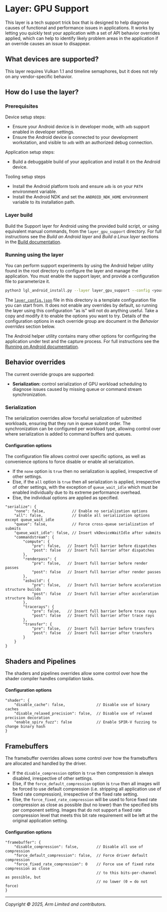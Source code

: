 # Layer: GPU Support

This layer is a tech support trick box that is designed to help diagnose causes
of functional and performance issues in applications. It works by letting you
quickly test your application with a set of API behavior overrides applied,
which can help to identify likely problem areas in the application if an
override causes an issue to disappear.

## What devices are supported?

This layer requires Vulkan 1.1 and timeline semaphores, but it does not rely on
any vendor-specific behavior.

## How do I use the layer?

### Prerequisites

Device setup steps:

* Ensure your Android device is in developer mode, with `adb` support enabled
  in developer settings.
* Ensure the Android device is connected to your development workstation, and
  visible to `adb` with an authorized debug connection.

Application setup steps:

* Build a debuggable build of your application and install it on the Android
  device.

Tooling setup steps

* Install the Android platform tools and ensure `adb` is on your `PATH`
  environment variable.
* Install the Android NDK and set the `ANDROID_NDK_HOME` environment variable
  to its installation path.

### Layer build

Build the Support layer for Android using the provided build script, or using
equivalent manual commands, from the `layer_gpu_support` directory. For full
instructions see the _Build an Android layer_ and _Build a Linux layer_
sections in the [Build documentation](../docs/building.md).

### Running using the layer

You can perform support experiments by using the Android helper utility found
in the root directory to configure the layer and manage the application. You
must enable the support layer, and provide a configuration file to parameterize
it.

```sh
python3 lgl_android_install.py --layer layer_gpu_support --config <your.json>
```

The [`layer_config.json`](layer_config.json) file in this directory is a
template configuration file you can start from. It does not enable any
overrides by default, so running the layer using this configuration "as is"
will not do anything useful. Take a copy and modify it to enable the options
you want to try. Details of the configuration options in each override group
are document in the _Behavior overrides_ section below.

The Android helper utility contains many other options for configuring the
application under test and the capture process. For full instructions see the
[Running on Android documentation](../docs/running_android.md).

## Behavior overrides

The current override groups are supported:

* **Serialization:** control serialization of GPU workload scheduling to
  diagnose issues caused by missing queue or command stream synchronization.

### Serialization

The serialization overrides allow forceful serialization of submitted
workloads, ensuring that they run in queue submit order. The synchronization
can be configured per workload type, allowing control over where serialization
is added to command buffers and queues.

#### Configuration options

The configuration file allows control over specific options, as well as
convenience options to force disable or enable all serialization.

* If the `none` option is `true` then no serialization is applied, irrespective
  of other settings.
* Else, if the `all` option is `true` then all serialization is applied,
  irrespective of other settings, with the exception of `queue_wait_idle` which
  must be enabled individually due to its extreme performance overhead.
* Else, the individual options are applied as specified.

```jsonc
"serialize": {
    "none": false,            // Enable no serialization options
    "all": false,             // Enable all serialization options except queue_wait_idle
    "queue": false,           // Force cross-queue serialization of submits
    "queue_wait_idle": false, // Insert vkDeviceWaitIdle after submits
    "commandstream": {
        "compute": {
            "pre": false,   // Insert full barrier before dispatches
            "post": false   // Insert full barrier after dispatches
        },
        "renderpass": {
            "pre": false,   // Insert full barrier before render passes
            "post": false   // Insert full barrier after render passes
        },
        "asbuild": {
            "pre": false,   // Insert full barrier before acceleration structure builds
            "post": false   // Insert full barrier after acceleration structure builds
        },
        "tracerays": {
            "pre": false,   // Insert full barrier before trace rays
            "post": false   // Insert full barrier after trace rays
        },
        "transfer": {
            "pre": false,   // Insert full barrier before transfers
            "post": false   // Insert full barrier after transfers
        }
    }
}
```

## Shaders and Pipelines

The shaders and pipelines overrides allow some control over how the shader
compiler handles compilation tasks.

#### Configuration options

```jsonc
"shader": {
    "disable_cache": false,              // Disable use of binary caches
    "disable_relaxed_precision": false,  // Disable use of relaxed precision decoration
    "enable_spirv_fuzz": false           // Enable SPIR-V fuzzing to change binary hash
}
```

## Framebuffers

The framebuffer overrides allows some control over how the framebuffers are
allocated and handled by the driver.

* If the `disable_compression` option is `true` then compression is always
  disabled, irrespective of other settings.
* Else, if the `force_default_compression` option is `true` then all images
  will be forced to use default compression (i.e. stripping all application use
  of fixed rate compression), irrespective of the fixed rate setting.
* Else, the `force_fixed_rate_compression` will be used to force fixed rate
  compression as close as possible (but no lower) than the specified bits
  per component setting. Images that do not support a fixed rate compression
  level that meets this bit rate requirement will be left at the original
  application setting.

#### Configuration options

```jsonc
"framebuffer": {
    "disable_compression": false,        // Disable all use of compression
    "force_default_compression": false,  // Force driver default compression
    "force_fixed_rate_compression": 0    // Force use of fixed rate compression as close
                                         // to this bits-per-channel as possible, but
                                         // no lower (0 = do not force)
}
```

- - -

_Copyright © 2025, Arm Limited and contributors._

